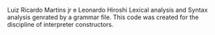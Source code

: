 Luiz Ricardo Martins jr e Leonardo Hiroshi
Lexical analysis and Syntax analysis genrated by a grammar file.
This code was created for the discipline of interpreter constructors.
